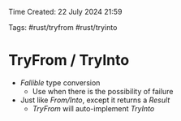 Time Created: 22 July 2024 21:59

Tags: #rust/tryfrom #rust/tryinto

# TryFrom / TryInto

- *Fallible* type conversion
	- Use when there is the possibility of failure
- Just like *From/Into*, except it returns a *Result*
	- *TryFrom* will auto-implement *TryInto*
	